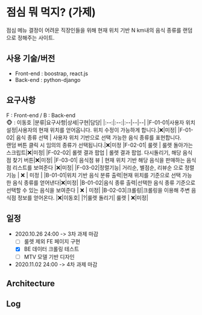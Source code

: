 # 점심 뭐 먹지? (가제)

점심 메뉴 결정이 어려운 직장인들을 위해 현재 위치 기반 N km내의 음식 종류를 랜덤으로 정해주는 사이트.

## 사용 기술/버전
* Front-end : boostrap, react.js
* Back-end : python-django

## 요구사항
F : Front-end / B : Back-end   
🐵 : 이동호
|분류|요구사항|상세|구현|담당|
|:--:|:--:|:--|--|--|
|F-01-01|사용자 위치 설정|사용자의 현재 위치를 얻어옵니다. 위치 수정이 가능하게 합니다.|:x:|미정|
|F-01-02| 음식 종류 선택 | 사용자 위치 기반으로 선택 가능한 음식 종류를 표현합니다.<br> 랜덤 버튼 클릭 시 임의의 종류가 선택됩니다.|:x:|미정
|F-02-01| 룰렛 | 룰렛 돌아가는 스크립트|:x:|미정|
|F-02-02| 롤렛 결과 팝업 | 롤렛 결과 팝업. 다시돌리기, 해당 음식점 찾기 버튼|:x:|미정|
|F-03-01| 음식점 뷰 | 현재 위치 기반 해당 음식을 판매하는 음식점 리스트를 보여준다 |:x:|미정|
|F-03-02|정렬기능| 거리순, 별점순, 리뷰순 으로 정렬 기능 | :x: | 미정 |
|B-01-01|위치 기반 음식 분류 출력|현재 위치를 기준으로 선택 가능 한 음식 종류를 얻어낸다|:x:|미정|
|B-01-02|음식 종류 출력|선택한 음식 종류 기준으로 선택할 수 있는 음식을 보여준다 | :x: | 미정|
|B-02-03|크롤링|크롤링을 이용해 주변 음식점 정보를 얻어온다. |:x:|이동호|
|?|룰렛 돌리기| 룰렛  | :x:|미정|

## 일정
* 2020.10.26 24:00 -> 3차 과제 마감
   - [ ] 룰렛 제외 FE 페이지 구현
   - [x] BE 데이터 크롤링 테스트
   - [ ] MTV 모델 기반 디자인

* 2020.11.02 24:00 -> 4차 과제 마감

## Architecture

## Log
